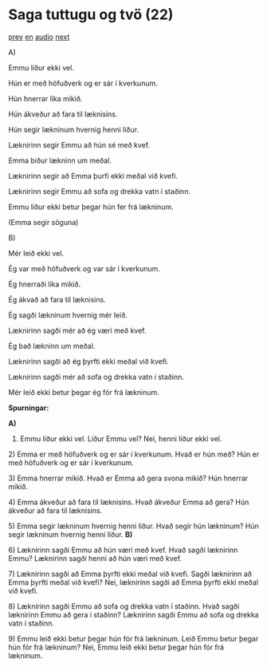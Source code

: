 # Saga tuttugu og tvö (22)

[prev](../is/story_21.md)
[en](../en/story_22.md)
[audio](../audio/story_22.mp3)
[next](../is/story_23.md)

A\)

Emmu líður ekki vel.

Hún er með höfuðverk og er sár í kverkunum.

Hún hnerrar líka mikið.

Hún ákveður að fara til læknisins.

Hún segir lækninum hvernig henni líður.

Læknirinn segir Emmu að hún sé með kvef.

Emma biður lækninn um meðal.

Læknirinn segir að Emma þurfi ekki meðal við kvefi.

Læknirinn segir Emmu að sofa og drekka vatn í staðinn.

Emmu líður ekki betur þegar hún fer frá lækninum.

(Emma segir söguna)

B\)

Mér leið ekki vel.

Ég var með höfuðverk og var sár í kverkunum.

Ég hnerraði líka mikið.

Ég ákvað að fara til læknisins.

Ég sagði lækninum hvernig mér leið.

Læknirinn sagði mér að ég væri með kvef.

Ég bað lækninn um meðal.

Læknirinn sagði að ég þyrfti ekki meðal við kvefi.

Læknirinn sagði mér að sofa og drekka vatn í staðinn.

Mér leið ekki betur þegar ég fór frá lækninum.

**Spurningar:**

**A)**
1) Emmu líður ekki vel. Líður Emmu vel? Nei, henni líður ekki vel.

2\) Emma er með höfuðverk og er sár í kverkunum. Hvað er hún með? Hún er
með höfuðverk og er sár í kverkunum.

3\) Emma hnerrar mikið. Hvað er Emma að gera svona mikið? Hún hnerrar
mikið.

4\) Emma ákveður að fara til læknisins. Hvað ákveður Emma að gera? Hún
ákveður að fara til læknisins.

5\) Emma segir lækninum hvernig henni líður. Hvað segir hún lækninum?
Hún segir lækninum hvernig henni líður.
**B)**

6\) Læknirinn sagði Emmu að hún væri með kvef. Hvað sagði læknirinn
Emmu? Læknirinn sagði henni að hún væri með kvef.

7\) Læknirinn sagði að Emma þyrfti ekki meðal við kvefi. Sagði læknirinn
að Emma þyrfti meðal við kvefi? Nei, læknirinn sagði að Emma þyrfti ekki
meðal við kvefi.

8\) Læknirinn sagði Emmu að sofa og drekka vatn í staðinn. Hvað sagði
læknirinn Emmu að gera í staðinn? Læknirinn sagði Emmu að sofa og drekka
vatn í staðinn.

9\) Emmu leið ekki betur þegar hún fór frá lækninum. Leið Emmu betur
þegar hún fór frá lækninum? Nei, Emmu leið ekki betur þegar hún fór frá
lækninum.
